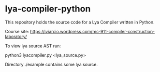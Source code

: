 # lya-compiler-python
This repository holds the source code for a Lya Compiler written in Python.


Course site: https://iviarcio.wordpress.com/mc-911-compiler-construction-laboratory/

To view lya source AST run:

python3 lyacompiler.py <lya_source.py>

Directory ./example contains some lya source.
